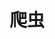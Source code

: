 <!--
Created: Wed Jul 15 2020 13:06:26 GMT+0800 (China Standard Time)
Modified: Wed Jul 15 2020 13:06:26 GMT+0800 (China Standard Time)
-->
<!-- tags:  -->

# 爬虫